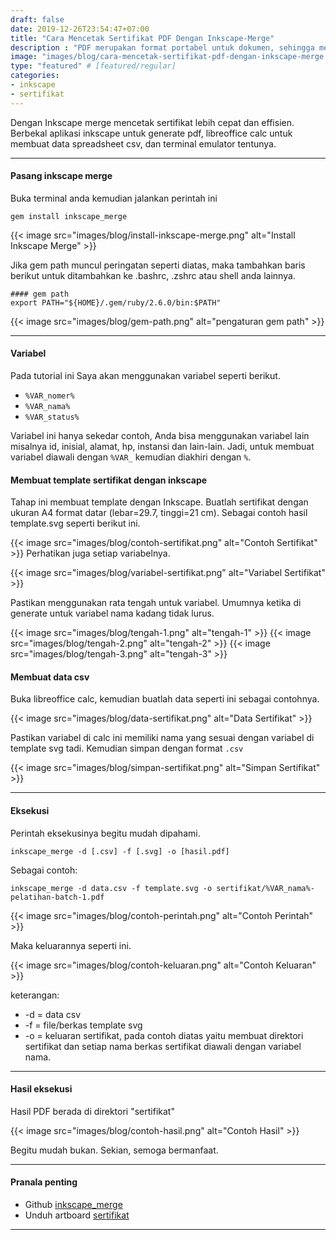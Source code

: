 ```yaml
---
draft: false
date: 2019-12-26T23:54:47+07:00
title: "Cara Mencetak Sertifikat PDF Dengan Inkscape-Merge"
description : "PDF merupakan format portabel untuk dokumen, sehingga mempermudah untuk ditampilkan dan dicetak. Ternyata dengan Inkscape Merge mencetak sertifikat jadi lebih mudah, mari simak tutorialnya."
image: "images/blog/cara-mencetak-sertifikat-pdf-dengan-inkscape-merge.png"
type: "featured" # [featured/regular]
categories:
- inkscape
- sertifikat
---
```


Dengan Inkscape merge mencetak sertifikat lebih cepat dan effisien. Berbekal aplikasi inkscape untuk generate pdf, libreoffice calc untuk membuat data spreadsheet csv, dan terminal emulator tentunya.
***

#### Pasang inkscape merge

Buka terminal anda kemudian jalankan perintah ini

```
gem install inkscape_merge
```

{{< image src="images/blog/install-inkscape-merge.png" alt="Install Inkscape Merge" >}}

Jika gem path muncul peringatan seperti diatas, maka tambahkan baris berikut untuk ditambahkan ke .bashrc, .zshrc atau shell anda lainnya.

```
#### gem path
export PATH="${HOME}/.gem/ruby/2.6.0/bin:$PATH"
```

{{< image src="images/blog/gem-path.png" alt="pengaturan gem path" >}}

***
#### Variabel

Pada tutorial ini Saya akan menggunakan variabel seperti berikut.

* `%VAR_nomer%`
* `%VAR_nama%`
* `%VAR_status%`

Variabel ini hanya sekedar contoh, Anda bisa menggunakan variabel lain misalnya id, inisial, alamat, hp, instansi dan lain-lain. Jadi, untuk membuat variabel diawali dengan `%VAR_` kemudian diakhiri dengan `%`.

#### Membuat template sertifikat dengan inkscape

Tahap ini membuat template dengan Inkscape. Buatlah sertifikat dengan ukuran A4 format datar (lebar=29.7, tinggi=21 cm). Sebagai contoh hasil template.svg seperti berikut ini.

{{< image src="images/blog/contoh-sertifikat.png" alt="Contoh Sertifikat" >}}
Perhatikan juga setiap variabelnya.

{{< image src="images/blog/variabel-sertifikat.png" alt="Variabel Sertifikat" >}}

Pastikan menggunakan rata tengah untuk variabel. Umumnya ketika di generate untuk variabel nama kadang tidak lurus.

{{< image src="images/blog/tengah-1.png" alt="tengah-1" >}}
{{< image src="images/blog/tengah-2.png" alt="tengah-2" >}}
{{< image src="images/blog/tengah-3.png" alt="tengah-3" >}}

#### Membuat data csv

Buka libreoffice calc, kemudian buatlah data seperti ini sebagai contohnya.

{{< image src="images/blog/data-sertifikat.png" alt="Data Sertifikat" >}}

Pastikan variabel di calc ini memiliki nama yang sesuai dengan variabel di template svg tadi. Kemudian simpan dengan format `.csv`

{{< image src="images/blog/simpan-sertifikat.png" alt="Simpan Sertifikat" >}}

***
#### Eksekusi

Perintah eksekusinya begitu mudah dipahami.

```
inkscape_merge -d [.csv] -f [.svg] -o [hasil.pdf]
```

Sebagai contoh:

```
inkscape_merge -d data.csv -f template.svg -o sertifikat/%VAR_nama%-pelatihan-batch-1.pdf
```

{{< image src="images/blog/contoh-perintah.png" alt="Contoh Perintah" >}}

Maka keluarannya seperti ini.

{{< image src="images/blog/contoh-keluaran.png" alt="Contoh Keluaran" >}}

keterangan:
* -d = data csv
* -f = file/berkas template svg
* -o = keluaran sertifikat, pada contoh diatas yaitu membuat direktori sertifikat dan setiap nama berkas sertifikat diawali dengan variabel nama.

***
#### Hasil eksekusi

Hasil PDF berada di direktori "sertifikat"

{{< image src="images/blog/contoh-hasil.png" alt="Contoh Hasil" >}}

Begitu mudah bukan. Sekian, semoga bermanfaat.

***
#### Pranala penting

* Github [inkscape_merge](https://github.com/borgand/inkscape_merge)
* Unduh artboard [sertifikat](https://gitlab.com/hervyqa/artboard/raw/master/sertifikat.svg?inline=false)
***

